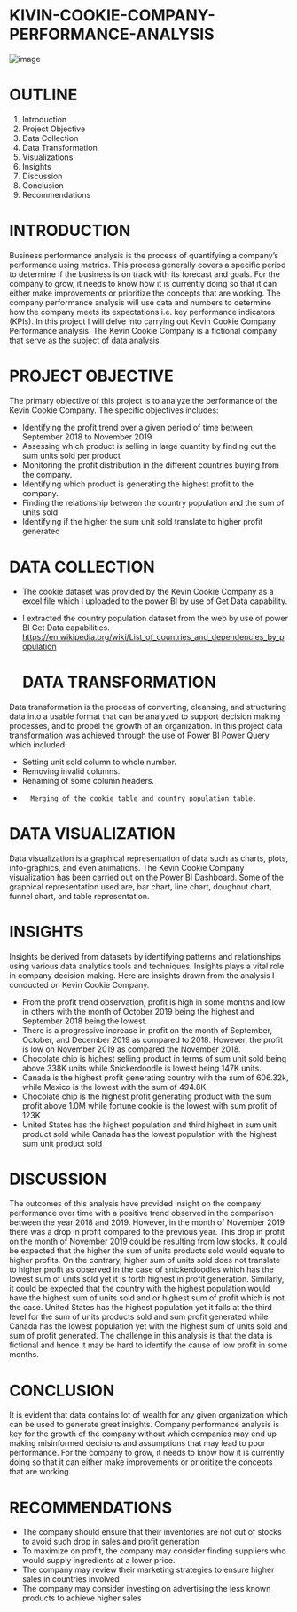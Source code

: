 # KIVIN-COOKIE-COMPANY-PERFORMANCE-ANALYSIS
![image](https://github.com/KANYIANALYST/KIVIN-COOKIE-COMPANY-PERFORMANCE-ANALYSIS/assets/130997793/5838f66f-cfb9-427f-a5bb-b896a4853c53)

# OUTLINE
1.	Introduction
2.	Project Objective
3.	Data Collection
4.	Data Transformation
5.	Visualizations
6.	Insights
7.	Discussion
8.	Conclusion 
9.	Recommendations

# INTRODUCTION
Business performance analysis is the process of quantifying a company’s performance using metrics. This process generally covers a specific period to determine if the business is on track with its forecast and goals. For the company to grow, it needs to know how it is currently doing so that it can either make improvements or prioritize the concepts that are working.  The company performance analysis will use data and numbers to determine how the company meets its expectations i.e. key performance indicators (KPIs). In this project I will delve into carrying out Kevin Cookie Company Performance analysis. The Kevin Cookie Company is a fictional company that serve as the subject of data analysis. 

# PROJECT OBJECTIVE
The primary objective of this project is to analyze the performance of the Kevin Cookie Company. The specific objectives includes:
* Identifying the profit trend over a given period of time between September 2018 to November 2019
* Assessing which product is selling in large quantity by finding out the sum units sold per product 
* Monitoring the profit distribution in the different countries buying from the company.
* Identifying which product is generating the highest profit to the company.
* Finding the relationship between the country population and the sum of units sold
* Identifying if the higher the sum unit sold translate to higher profit generated
# DATA COLLECTION
* The cookie dataset was provided by the Kevin Cookie Company as a excel file which I uploaded to the power BI by use of Get Data capability.
* I extracted the country population dataset from the web by use of power BI Get Data capabilities. https://en.wikipedia.org/wiki/List_of_countries_and_dependencies_by_population

  # DATA TRANSFORMATION
Data transformation is the process of converting, cleansing, and structuring data into a usable format that can be analyzed to support decision making processes, and to propel the growth of an organization.
In this project data transformation was achieved through the use of Power BI Power Query which included:
* Setting unit sold column to whole number.
* Removing invalid columns.
* 	Renaming of some column headers.
* 		Merging of the cookie table and country population table.

# DATA VISUALIZATION
Data visualization is a graphical representation of data such as charts, plots, info-graphics, and even animations. 
The Kevin Cookie Company visualization has been carried out on the Power BI Dashboard. Some of the graphical representation used are, bar chart, line chart, doughnut chart, funnel chart, and table representation.

# INSIGHTS
Insights be derived from datasets by identifying patterns and relationships using various data analytics tools and techniques. Insights plays a vital role in company decision making. Here are insights drawn from the analysis I conducted on Kevin Cookie Company. 
*	From the profit trend observation, profit is high in some months and low in others with the month of October 2019 being the highest and September 2018 being the lowest.
*	There is a progressive increase in profit on the month of September, October, and December 2019 as compared to 2018. However, the profit is low on November 2019 as compared the November 2018.
*	Chocolate chip is highest selling product in terms of sum unit sold being above 338K units while Snickerdoodle is lowest being 147K units.
*	Canada is the highest profit generating country with the sum of 606.32k, while Mexico is the lowest with the sum of 494.8K.
*	Chocolate chip is the highest profit generating product with the sum profit above 1.0M while fortune cookie is the lowest with sum profit of 123K
*	United States has the highest population and third highest in sum unit product sold while Canada has the lowest population with the highest sum unit product sold

# DISCUSSION
The outcomes of this analysis have provided insight on the company performance over time with a positive trend observed in the comparison between the year 2018 and 2019. However, in the month of November 2019 there was a drop in profit compared to the previous year. This drop in profit on the month of November 2019 could be resulting from low stocks. 
It could be expected that the higher the sum of units products sold would equate to higher profits. On the contrary, higher sum of units sold does not translate to higher profit as observed in the case of snickerdoodles which has the lowest sum of units sold yet it is forth highest in profit generation. Similarly, it could be expected that the country with the highest population would have the highest sum of units sold and or highest sum of profit which is not the case. United States has the highest population yet it falls at the third level for the sum of units products sold and sum profit generated while Canada has the lowest population yet with the highest sum of units sold and sum of profit generated.
The challenge in this analysis is that the data is fictional and hence it may be hard to identify the cause of low profit in some months.

# CONCLUSION 
It is evident that data contains lot of wealth for any given organization which can be used to generate great insights. Company performance analysis is key for the growth of the company without which companies may end up making misinformed decisions and assumptions that may lead to poor performance. For the company to grow, it needs to know how it is currently doing so that it can either make improvements or prioritize the concepts that are working.

# RECOMMENDATIONS 
*	The company should ensure that their inventories are not out of stocks to avoid such drop in sales and profit generation
*	To maximize on profit, the company may consider finding suppliers who would supply ingredients at a lower price.
*	The company may review their marketing strategies to ensure higher sales in countries involved
*	The company may consider investing on advertising the less known products to achieve higher sales




